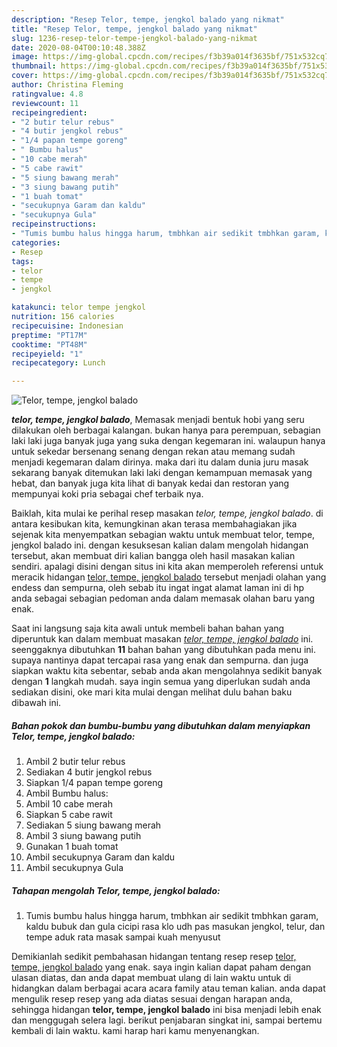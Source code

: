 ```yaml
---
description: "Resep Telor, tempe, jengkol balado yang nikmat"
title: "Resep Telor, tempe, jengkol balado yang nikmat"
slug: 1236-resep-telor-tempe-jengkol-balado-yang-nikmat
date: 2020-08-04T00:10:48.388Z
image: https://img-global.cpcdn.com/recipes/f3b39a014f3635bf/751x532cq70/telor-tempe-jengkol-balado-foto-resep-utama.jpg
thumbnail: https://img-global.cpcdn.com/recipes/f3b39a014f3635bf/751x532cq70/telor-tempe-jengkol-balado-foto-resep-utama.jpg
cover: https://img-global.cpcdn.com/recipes/f3b39a014f3635bf/751x532cq70/telor-tempe-jengkol-balado-foto-resep-utama.jpg
author: Christina Fleming
ratingvalue: 4.8
reviewcount: 11
recipeingredient:
- "2 butir telur rebus"
- "4 butir jengkol rebus"
- "1/4 papan tempe goreng"
- " Bumbu halus"
- "10 cabe merah"
- "5 cabe rawit"
- "5 siung bawang merah"
- "3 siung bawang putih"
- "1 buah tomat"
- "secukupnya Garam dan kaldu"
- "secukupnya Gula"
recipeinstructions:
- "Tumis bumbu halus hingga harum, tmbhkan air sedikit tmbhkan garam, kaldu bubuk dan gula cicipi rasa klo udh pas masukan jengkol, telur, dan tempe aduk rata masak sampai kuah menyusut"
categories:
- Resep
tags:
- telor
- tempe
- jengkol

katakunci: telor tempe jengkol 
nutrition: 156 calories
recipecuisine: Indonesian
preptime: "PT17M"
cooktime: "PT48M"
recipeyield: "1"
recipecategory: Lunch

---
```



![Telor, tempe, jengkol balado](https://img-global.cpcdn.com/recipes/f3b39a014f3635bf/751x532cq70/telor-tempe-jengkol-balado-foto-resep-utama.jpg)

<b><i>telor, tempe, jengkol balado</i></b>, Memasak menjadi bentuk hobi yang seru dilakukan oleh berbagai kalangan. bukan hanya para perempuan, sebagian laki laki juga banyak juga yang suka dengan kegemaran ini. walaupun hanya untuk sekedar bersenang senang dengan rekan atau memang sudah menjadi kegemaran dalam dirinya. maka dari itu dalam dunia juru masak sekarang banyak ditemukan laki laki dengan kemampuan memasak yang hebat, dan banyak juga kita lihat di banyak kedai dan restoran yang mempunyai koki pria sebagai chef terbaik nya.

Baiklah, kita mulai ke perihal resep masakan <i>telor, tempe, jengkol balado</i>. di antara kesibukan kita, kemungkinan akan terasa membahagiakan jika sejenak kita menyempatkan sebagian waktu untuk membuat telor, tempe, jengkol balado ini. dengan kesuksesan kalian dalam mengolah hidangan tersebut, akan membuat diri kalian bangga oleh hasil masakan kalian sendiri. apalagi disini dengan situs ini kita akan memperoleh referensi untuk meracik hidangan <u>telor, tempe, jengkol balado</u> tersebut menjadi olahan yang endess dan sempurna, oleh sebab itu ingat ingat alamat laman ini di hp anda sebagai sebagian pedoman anda dalam memasak olahan baru yang enak.




Saat ini langsung saja kita awali untuk membeli bahan bahan yang diperuntuk kan dalam membuat masakan <u><i>telor, tempe, jengkol balado</i></u> ini. seenggaknya dibutuhkan <b>11</b> bahan bahan yang dibutuhkan pada menu ini. supaya nantinya dapat tercapai rasa yang enak dan sempurna. dan juga siapkan waktu kita sebentar, sebab anda akan mengolahnya sedikit banyak dengan <b>1</b> langkah mudah. saya ingin semua yang diperlukan sudah anda sediakan disini, oke mari kita mulai dengan melihat dulu bahan baku dibawah ini.

<!--inarticleads1-->

##### Bahan pokok dan bumbu-bumbu yang dibutuhkan dalam menyiapkan Telor, tempe, jengkol balado:

1. Ambil 2 butir telur rebus
1. Sediakan 4 butir jengkol rebus
1. Siapkan 1/4 papan tempe goreng
1. Ambil  Bumbu halus:
1. Ambil 10 cabe merah
1. Siapkan 5 cabe rawit
1. Sediakan 5 siung bawang merah
1. Ambil 3 siung bawang putih
1. Gunakan 1 buah tomat
1. Ambil secukupnya Garam dan kaldu
1. Ambil secukupnya Gula




<!--inarticleads2-->

##### Tahapan mengolah Telor, tempe, jengkol balado:

1. Tumis bumbu halus hingga harum, tmbhkan air sedikit tmbhkan garam, kaldu bubuk dan gula cicipi rasa klo udh pas masukan jengkol, telur, dan tempe aduk rata masak sampai kuah menyusut




Demikianlah sedikit pembahasan hidangan tentang resep resep <u>telor, tempe, jengkol balado</u> yang enak. saya ingin kalian dapat paham dengan ulasan diatas, dan anda dapat membuat ulang di lain waktu untuk di hidangkan dalam berbagai acara acara family atau teman kalian. anda dapat mengulik resep resep yang ada diatas sesuai dengan harapan anda, sehingga hidangan <b>telor, tempe, jengkol balado</b> ini bisa menjadi lebih enak dan menggugah selera lagi. berikut penjabaran singkat ini, sampai bertemu kembali di lain waktu. kami harap hari kamu menyenangkan.
